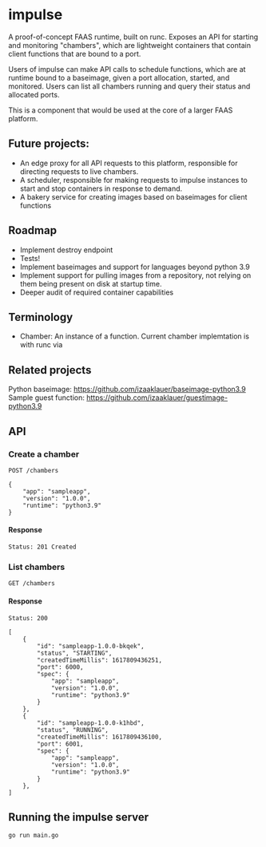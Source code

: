 # impulse

A proof-of-concept FAAS runtime, built on runc. Exposes an API for starting and monitoring "chambers", which are
lightweight containers that contain client functions that are bound to a port.

Users of impulse can make API calls to schedule functions, which are at runtime bound to a baseimage,
given a port allocation, started, and monitored. Users can list all chambers running and query
their status and allocated ports.

This is a component that would be used at the core of a larger FAAS platform.

## Future projects:
- An edge proxy for all API requests to this platform, responsible for directing requests to live chambers.
- A scheduler, responsible for making requests to impulse instances to start and stop containers in response
  to demand.
- A bakery service for creating images based on baseimages for client functions

## Roadmap
- Implement destroy endpoint
- Tests!
- Implement baseimages and support for languages beyond python 3.9
- Implement support for pulling images from a repository, not relying on them being present on disk at startup time.
- Deeper audit of required container capabilities

## Terminology
- Chamber: An instance of a function. Current chamber implemtation is with runc via

## Related projects
Python baseimage: https://github.com/izaaklauer/baseimage-python3.9
Sample guest function: https://github.com/izaaklauer/guestimage-python3.9

## API

### Create a chamber

```
POST /chambers

{
    "app": "sampleapp",
    "version": "1.0.0",
    "runtime": "python3.9"
}
```

#### Response
```
Status: 201 Created
```


### List chambers

```
GET /chambers
```

#### Response
```
Status: 200

[
    {
        "id": "sampleapp-1.0.0-bkqek",
        "status", "STARTING",
        "createdTimeMillis": 1617809436251,
        "port": 6000,
        "spec": {
            "app": "sampleapp",
            "version": "1.0.0",
            "runtime": "python3.9"
        }
    },
    {
        "id": "sampleapp-1.0.0-k1hbd",
        "status", "RUNNING",
        "createdTimeMillis": 1617809436100,
        "port": 6001,
        "spec": {
            "app": "sampleapp",
            "version": "1.0.0",
            "runtime": "python3.9"
        }
    },
]

```

## Running the impulse server

`go run main.go`

